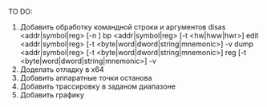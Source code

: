 TO DO:


1. Добавить обработку командной строки и аргументов
   disas <addr|symbol|reg> [-n <count>]
   bp <addr|symbol|reg> [-t <hw|hww|hwr>]
   edit <addr|symbol|reg> [-t <byte|word|dword|string|mnemonic>] -v <val>
   dump <addr|symbol|reg> [-t <byte|word|dword|string|mnemonic>]
   reg <reg> [-t <byte|word|dword|string|mnemonic>] -v <val>
3. Доделать отладку в x64
4. Добавить аппаратные точки останова
5. Добавить трассировку в заданом диапазоне
6. Добавить графику
